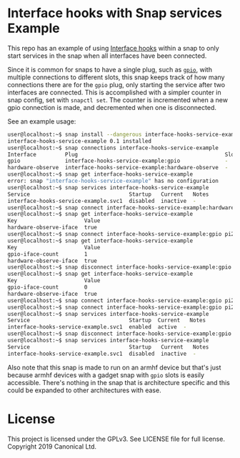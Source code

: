 # Interface hooks with Snap services Example

This repo has an example of using [Interface hooks](https://snapcraft.io/docs/interface-hooks) within a snap to only start services in the snap when all interfaces have been connected.

Since it is common for snaps to have a single plug, such as [`gpio`](https://snapcraft.io/docs/gpio-interface), with multiple connections to different slots, this snap keeps track of how many connections there are for the `gpio` plug, only starting the service after two interfaces are connected. This is accomplished with a simpler counter in snap config, set with `snapctl set`. The counter is incremented when a new gpio connection is made, and decremented when one is disconnected.

See an example usage:

```bash
user@localhost:~$ snap install --dangerous interface-hooks-service-example_0.1_armhf.snap 
interface-hooks-service-example 0.1 installed
user@localhost:~$ snap connections interface-hooks-service-example 
Interface         Plug                                              Slot  Notes
gpio              interface-hooks-service-example:gpio              -     -
hardware-observe  interface-hooks-service-example:hardware-observe  -     -
user@localhost:~$ snap get interface-hooks-service-example 
error: snap "interface-hooks-service-example" has no configuration
user@localhost:~$ snap services interface-hooks-service-example
Service                               Startup   Current   Notes
interface-hooks-service-example.svc1  disabled  inactive  -
user@localhost:~$ snap connect interface-hooks-service-example:hardware-observe 
user@localhost:~$ snap get interface-hooks-service-example 
Key                     Value
hardware-observe-iface  true
user@localhost:~$ snap connect interface-hooks-service-example:gpio pi2:bcm-gpio-10
user@localhost:~$ snap get interface-hooks-service-example 
Key                     Value
gpio-iface-count        1
hardware-observe-iface  true
user@localhost:~$ snap disconnect interface-hooks-service-example:gpio pi2:bcm-gpio-10
user@localhost:~$ snap get interface-hooks-service-example 
Key                     Value
gpio-iface-count        0
hardware-observe-iface  true
user@localhost:~$ snap connect interface-hooks-service-example:gpio pi2:bcm-gpio-0
user@localhost:~$ snap connect interface-hooks-service-example:gpio pi2:bcm-gpio-1
user@localhost:~$ snap services interface-hooks-service-example
Service                               Startup  Current   Notes
interface-hooks-service-example.svc1  enabled  active  -
user@localhost:~$ snap disconnect interface-hooks-service-example:gpio pi2:bcm-gpio-1
user@localhost:~$ snap services interface-hooks-service-example
Service                               Startup   Current   Notes
interface-hooks-service-example.svc1  disabled  inactive  -

```

Also note that this snap is made to run on an armhf device but that's just because armhf devices with a gadget snap with `gpio` slots is easily accessible. There's nothing in the snap that is architecture specific and this could be expanded to other architectures with ease.

# License
This project is licensed under the GPLv3. See LICENSE file for full license. Copyright 2019 Canonical Ltd.

